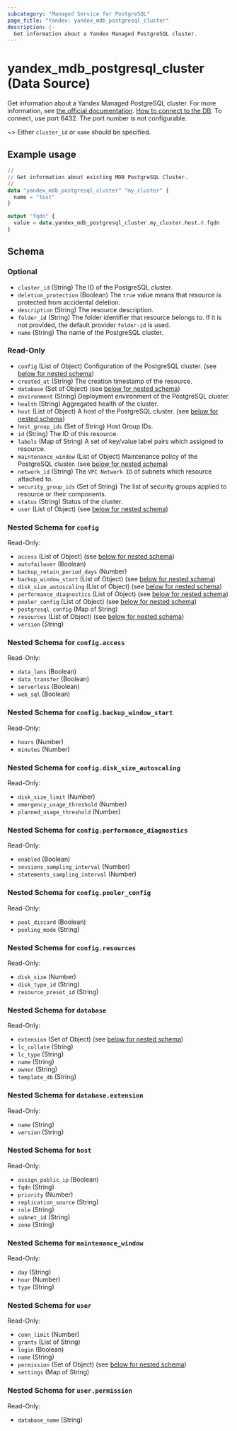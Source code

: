 ```yaml
---
subcategory: "Managed Service for PostgreSQL"
page_title: "Yandex: yandex_mdb_postgresql_cluster"
description: |-
  Get information about a Yandex Managed PostgreSQL cluster.
---
```


# yandex_mdb_postgresql_cluster (Data Source)

Get information about a Yandex Managed PostgreSQL cluster. For more information, see [the official documentation](https://yandex.cloud/docs/managed-postgresql/). [How to connect to the DB](https://yandex.cloud/docs/managed-postgresql/quickstart#connect). To connect, use port 6432. The port number is not configurable.

~> Either `cluster_id` or `name` should be specified.

## Example usage

```terraform
//
// Get information about existing MDB PostgreSQL Cluster.
//
data "yandex_mdb_postgresql_cluster" "my_cluster" {
  name = "test"
}

output "fqdn" {
  value = data.yandex_mdb_postgresql_cluster.my_cluster.host.0.fqdn
}
```

<!-- schema generated by tfplugindocs -->
## Schema

### Optional

- `cluster_id` (String) The ID of the PostgreSQL cluster.
- `deletion_protection` (Boolean) The `true` value means that resource is protected from accidental deletion.
- `description` (String) The resource description.
- `folder_id` (String) The folder identifier that resource belongs to. If it is not provided, the default provider `folder-id` is used.
- `name` (String) The name of the PostgreSQL cluster.

### Read-Only

- `config` (List of Object) Configuration of the PostgreSQL cluster. (see [below for nested schema](#nestedatt--config))
- `created_at` (String) The creation timestamp of the resource.
- `database` (Set of Object) (see [below for nested schema](#nestedatt--database))
- `environment` (String) Deployment environment of the PostgreSQL cluster.
- `health` (String) Aggregated health of the cluster.
- `host` (List of Object) A host of the PostgreSQL cluster. (see [below for nested schema](#nestedatt--host))
- `host_group_ids` (Set of String) Host Group IDs.
- `id` (String) The ID of this resource.
- `labels` (Map of String) A set of key/value label pairs which assigned to resource.
- `maintenance_window` (List of Object) Maintenance policy of the PostgreSQL cluster. (see [below for nested schema](#nestedatt--maintenance_window))
- `network_id` (String) The `VPC Network ID` of subnets which resource attached to.
- `security_group_ids` (Set of String) The list of security groups applied to resource or their components.
- `status` (String) Status of the cluster.
- `user` (List of Object) (see [below for nested schema](#nestedatt--user))

<a id="nestedatt--config"></a>
### Nested Schema for `config`

Read-Only:

- `access` (List of Object) (see [below for nested schema](#nestedobjatt--config--access))
- `autofailover` (Boolean)
- `backup_retain_period_days` (Number)
- `backup_window_start` (List of Object) (see [below for nested schema](#nestedobjatt--config--backup_window_start))
- `disk_size_autoscaling` (List of Object) (see [below for nested schema](#nestedobjatt--config--disk_size_autoscaling))
- `performance_diagnostics` (List of Object) (see [below for nested schema](#nestedobjatt--config--performance_diagnostics))
- `pooler_config` (List of Object) (see [below for nested schema](#nestedobjatt--config--pooler_config))
- `postgresql_config` (Map of String)
- `resources` (List of Object) (see [below for nested schema](#nestedobjatt--config--resources))
- `version` (String)

<a id="nestedobjatt--config--access"></a>
### Nested Schema for `config.access`

Read-Only:

- `data_lens` (Boolean)
- `data_transfer` (Boolean)
- `serverless` (Boolean)
- `web_sql` (Boolean)


<a id="nestedobjatt--config--backup_window_start"></a>
### Nested Schema for `config.backup_window_start`

Read-Only:

- `hours` (Number)
- `minutes` (Number)


<a id="nestedobjatt--config--disk_size_autoscaling"></a>
### Nested Schema for `config.disk_size_autoscaling`

Read-Only:

- `disk_size_limit` (Number)
- `emergency_usage_threshold` (Number)
- `planned_usage_threshold` (Number)


<a id="nestedobjatt--config--performance_diagnostics"></a>
### Nested Schema for `config.performance_diagnostics`

Read-Only:

- `enabled` (Boolean)
- `sessions_sampling_interval` (Number)
- `statements_sampling_interval` (Number)


<a id="nestedobjatt--config--pooler_config"></a>
### Nested Schema for `config.pooler_config`

Read-Only:

- `pool_discard` (Boolean)
- `pooling_mode` (String)


<a id="nestedobjatt--config--resources"></a>
### Nested Schema for `config.resources`

Read-Only:

- `disk_size` (Number)
- `disk_type_id` (String)
- `resource_preset_id` (String)



<a id="nestedatt--database"></a>
### Nested Schema for `database`

Read-Only:

- `extension` (Set of Object) (see [below for nested schema](#nestedobjatt--database--extension))
- `lc_collate` (String)
- `lc_type` (String)
- `name` (String)
- `owner` (String)
- `template_db` (String)

<a id="nestedobjatt--database--extension"></a>
### Nested Schema for `database.extension`

Read-Only:

- `name` (String)
- `version` (String)



<a id="nestedatt--host"></a>
### Nested Schema for `host`

Read-Only:

- `assign_public_ip` (Boolean)
- `fqdn` (String)
- `priority` (Number)
- `replication_source` (String)
- `role` (String)
- `subnet_id` (String)
- `zone` (String)


<a id="nestedatt--maintenance_window"></a>
### Nested Schema for `maintenance_window`

Read-Only:

- `day` (String)
- `hour` (Number)
- `type` (String)


<a id="nestedatt--user"></a>
### Nested Schema for `user`

Read-Only:

- `conn_limit` (Number)
- `grants` (List of String)
- `login` (Boolean)
- `name` (String)
- `permission` (Set of Object) (see [below for nested schema](#nestedobjatt--user--permission))
- `settings` (Map of String)

<a id="nestedobjatt--user--permission"></a>
### Nested Schema for `user.permission`

Read-Only:

- `database_name` (String)
